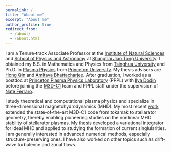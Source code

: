 ```yaml
---
permalink: /
title: "About me"
excerpt: "About me"
author_profile: true
redirect_from: 
  - /about/
  - /about.html
---
```


I am a Tenure-track Associate Professor at the [Institute of Natural Sciences](https://ins.sjtu.edu.cn/) and [School of Physics and Astronomy](https://www.physics.sjtu.edu.cn/) at [Shanghai Jiao Tong University](https://www.sjtu.edu.cn/). I obtained my B.S. in Mathematics and Physics from [Tsinghua University](https://www.tsinghua.edu.cn/) and Ph.D. in [Plasma Physics](https://plasma.princeton.edu/) from [Princeton University](https://www.princeton.edu/). My thesis advisors are [Hong Qin](https://plasma.princeton.edu/people/hong-qin) and [Amitava Bhattacharjee](https://plasma.princeton.edu/people/abhattacharjee). After graduation, I worked as a postdoc at [Princeton Plasma Physics Laboratory](https://www.pppl.gov/) (PPPL) with [Ilya Dodin](http://www.princeton.edu/~idodin/) before joining the [M3D-C1](https://w3.pppl.gov/~nferraro/m3dc1.html) team and PPPL staff under the supervision of [Nate Ferraro](https://w3.pppl.gov/~nferraro/).  

I study theoretical and computational plasma physics and specialize in three-dimensional magnetohydrodynamics (MHD). My most recent [work](https://iopscience.iop.org/article/10.1088/1741-4326/ac0b35) extended the state-of-the-art M3D-C1 code from tokamak to stellarator geometry, thereby enabling pioneering studies on the nonlinear MHD stability of stellarator plasmas. My [thesis](http://arxiv.org/abs/1708.08523) developed a variational integrator for ideal MHD and applied to studying the formation of current singlularities. I am generally interested in advanced numerical methods, especially structure-preserving ones. I have also worked on other topics such as drift-wave turbulence and zonal flows.  


